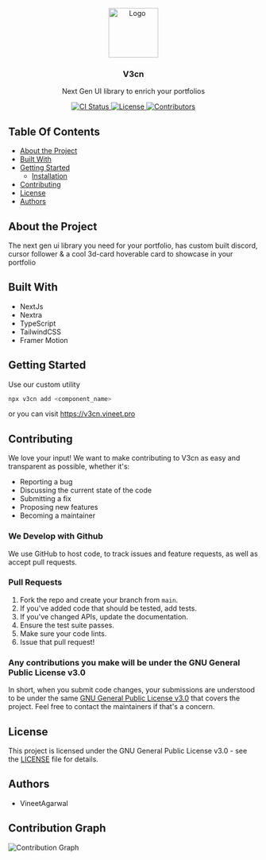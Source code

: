 <p align="center">
  <a href="https://github.com/VineeTagarwaL-code/v3cn-docs">
    <img src="https://github.com/user-attachments/assets/607c3243-77c3-4745-90f9-5b375013d970" alt="Logo" width="100px" >
  </a>
<br/>
  <h3 align="center">V3cn</h3>
  <p align="center" >
   Next Gen UI library to enrich your portfolios
  </p>
  <p align="center">
    <a href="https://github.com/VineeTagarwaL-code/v3cn-docs/actions/workflows/ci.yml">
      <img src="https://github.com/VineeTagarwaL-code/v3cn-docs/actions/workflows/ci.yml/badge.svg" alt="CI Status">
    </a>
    <a href="https://github.com/VineeTagarwaL-code/v3cn-docs/blob/main/LICENSE">
      <img src="https://img.shields.io/github/license/VineeTagarwaL-code/v3cn-docs" alt="License">
    </a>
    <a href="https://github.com/VineeTagarwaL-code/v3cn-docs/graphs/contributors">
      <img src="https://img.shields.io/github/contributors/VineeTagarwaL-code/v3cn-docs" alt="Contributors">
    </a>
  </p>
</p>

## Table Of Contents

- [About the Project](#about-the-project)
- [Built With](#built-with)
- [Getting Started](#getting-started)
  - [Installation](#installation)
- [Contributing](#contributing)
- [License](#license)
- [Authors](#authors)

## About the Project

The next gen ui library you need for your portfolio, has custom built discord, cursor follower & a cool 3d-card hoverable card to showcase in your portfolio

## Built With

- NextJs
- Nextra
- TypeScript
- TailwindCSS
- Framer Motion

## Getting Started

Use our custom utility

```bash
npx v3cn add <component_name>
```

or you can visit https://v3cn.vineet.pro

## Contributing

We love your input! We want to make contributing to V3cn as easy and transparent as possible, whether it's:

- Reporting a bug
- Discussing the current state of the code
- Submitting a fix
- Proposing new features
- Becoming a maintainer

### We Develop with Github

We use GitHub to host code, to track issues and feature requests, as well as accept pull requests.

### Pull Requests

1. Fork the repo and create your branch from `main`.
2. If you've added code that should be tested, add tests.
3. If you've changed APIs, update the documentation.
4. Ensure the test suite passes.
5. Make sure your code lints.
6. Issue that pull request!

### Any contributions you make will be under the GNU General Public License v3.0

In short, when you submit code changes, your submissions are understood to be under the same [GNU General Public License v3.0](http://choosealicense.com/licenses/gpl-3.0/) that covers the project. Feel free to contact the maintainers if that's a concern.

## License

This project is licensed under the GNU General Public License v3.0 - see the [LICENSE](LICENSE) file for details.

## Authors

- VineetAgarwal

## Contribution Graph

![Contribution Graph](https://github-readme-activity-graph.vercel.app/graph?username=VineeTagarwaL-code&theme=github-compact)
